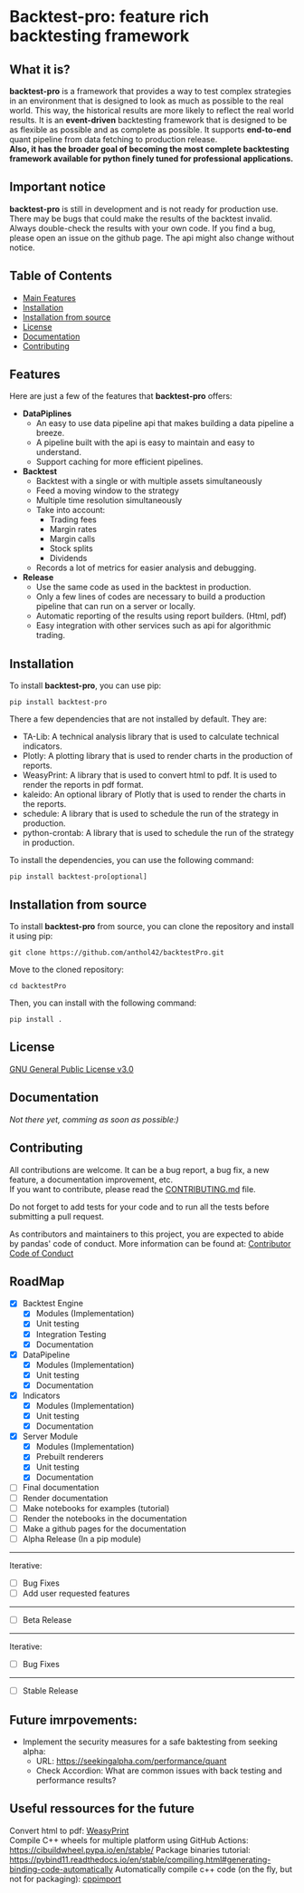 # Backtest-pro: feature rich backtesting framework

## What it is?
**backtest-pro** is a framework that provides a way to test complex strategies in an environment that is designed to 
look as much as possible to the real world.  This way, the historical results are more likely to reflect the
real world results. It is an **event-driven** backtesting framework that is designed to be as flexible as possible and
as complete as possible.  It supports **end-to-end** quant pipeline from data fetching to production release.  
**Also, it has the broader goal of becoming the most complete backtesting framework available for python finely tuned 
for professional applications.**

## Important notice
**backtest-pro** is still in development and is not ready for production use.  There may be bugs that could
make the results of the backtest invalid.  Always double-check the results with your own code.  If you find a bug, please
open an issue on the github page.  The api might also change without notice.

## Table of Contents
- [Main Features](#features)
- [Installation](#installation)
- [Installation from source](#installation-from-source)
- [License](#license)
- [Documentation](#documentation)
- [Contributing](#contributing)

## Features
Here are just a few of the features that **backtest-pro** offers:
- **DataPiplines**
  - An easy to use data pipeline api that makes building a data pipeline a breeze.
  - A pipeline built with the api is easy to maintain and easy to understand.
  - Support caching for more efficient pipelines.
- **Backtest**
  - Backtest with a single or with multiple assets simultaneously
  - Feed a moving window to the strategy
  - Multiple time resolution simultaneously
  - Take into account:
    - Trading fees
    - Margin rates
    - Margin calls
    - Stock splits
    - Dividends
  - Records a lot of metrics for easier analysis and debugging.
- **Release**
  - Use the same code as used in the backtest in production.
  - Only a few lines of codes are necessary to build a production pipeline that can run on a server or locally.
  - Automatic reporting of the results using report builders.  (Html, pdf)
  - Easy integration with other services such as api for algorithmic trading.

## Installation
To install **backtest-pro**, you can use pip:
```commandline
pip install backtest-pro
```
There a few dependencies that are not installed by default.  They are:
- TA-Lib: A technical analysis library that is used to calculate technical indicators.
- Plotly: A plotting library that is used to render charts in the production of reports.
- WeasyPrint: A library that is used to convert html to pdf.  It is used to render the reports in pdf format.
- kaleido: An optional library of Plotly that is used to render the charts in the reports.
- schedule: A library that is used to schedule the run of the strategy in production.
- python-crontab: A library that is used to schedule the run of the strategy in production.

To install the dependencies, you can use the following command:
```commandline
pip install backtest-pro[optional]
```

## Installation from source
To install **backtest-pro** from source, you can clone the repository and install it using pip:
```commandline
git clone https://github.com/anthol42/backtestPro.git
```
Move to the cloned repository:
```commandline
cd backtestPro
```
Then, you can install with the following command:
```commandline
pip install .
```

## License
[GNU General Public License v3.0](LICENSE)

## Documentation
*Not there yet, comming as soon as possible:)*

## Contributing
All contributions are welcome.  It can be a bug report, a bug fix, a new feature, a documentation improvement, etc.  
If you want to contribute, please read the [CONTRIBUTING.md](CONTRIBUTING.md) file.

Do not forget to add tests for your code and to run all the tests before submitting a pull request.

As contributors and maintainers to this project, you are expected to abide by pandas' code of conduct. More information 
can be found at: [Contributor Code of Conduct](CODE_OF_CONDUCT.md)

## RoadMap
- [X] Backtest Engine
  - [X] Modules (Implementation)
  - [X] Unit testing
  - [X] Integration Testing
  - [X] Documentation
- [X] DataPipeline
  - [X] Modules (Implementation)
  - [X] Unit testing
  - [X] Documentation
- [X] Indicators
  - [X] Modules (Implementation)
  - [X] Unit testing
  - [X] Documentation
- [X] Server Module
  - [X] Modules (Implementation)
  - [X] Prebuilt renderers
  - [X] Unit testing
  - [X] Documentation
- [ ] Final documentation
- [ ] Render documentation
- [ ] Make notebooks for examples (tutorial)
- [ ] Render the notebooks in the documentation
- [ ] Make a github pages for the documentation
- [ ] Alpha Release (In a pip module)
---
Iterative:
- [ ] Bug Fixes
- [ ] Add user requested features
--- 
- [ ] Beta Release
---
Iterative:
- [ ] Bug Fixes
---
- [ ] Stable Release


## Future imrpovements:
- Implement the security measures for a safe baktesting from seeking alpha:
  - URL: https://seekingalpha.com/performance/quant
  - Check Accordion: What are common issues with back testing and performance results?



## Useful ressources for the future
Convert html to pdf: [WeasyPrint](https://weasyprint.org)  
Compile C++ wheels for multiple platform using GitHub Actions:  https://cibuildwheel.pypa.io/en/stable/
Package binaries tutorial: https://pybind11.readthedocs.io/en/stable/compiling.html#generating-binding-code-automatically
Automatically compile c++ code (on the fly, but not for packaging): [cppimport](https://github.com/tbenthompson/cppimport)